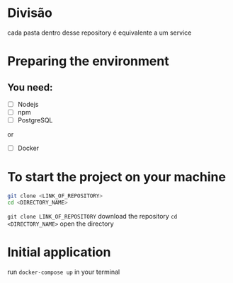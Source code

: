 # Divisão

cada pasta dentro desse repository é equivalente a um service

# Preparing the environment

## You need:

- [ ] Nodejs
- [ ] npm
- [ ] PostgreSQL

or

- [ ] Docker

# To start the project on your machine

```bash
git clone <LINK_OF_REPOSITORY>
cd <DIRECTORY_NAME>
```
`git clone LINK_OF_REPOSITORY` download the repository
`cd <DIRECTORY_NAME>` open the directory

# Initial application

run `docker-compose up` in your terminal